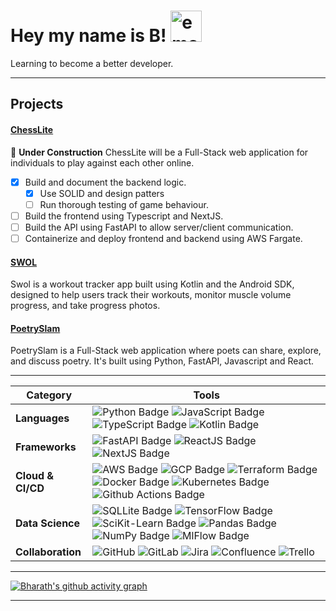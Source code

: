# Hey my name is B!  <img src="https://emojis.slackmojis.com/emojis/images/1706645181/88446/code-review-intensifies.gif?1706645181" width="50" alt="emoji">

Learning to become a better developer.

---

## Projects 
#### [ChessLite](https://github.com/bharath-temp/ChessLite)
🚧 **Under Construction**
ChessLite will be a Full-Stack web application for individuals to play against each other online.
- [x] Build and document the backend logic.
	- [x] Use SOLID and design patters
    - [ ] Run thorough testing of game behaviour.
- [ ] Build the frontend using Typescript and NextJS.
- [ ] Build the API using FastAPI to allow server/client communication.
- [ ] Containerize and deploy frontend and backend using AWS Fargate.

#### [SWOL](https://github.com/bharath-temp/Swol)
Swol is a workout tracker app built using Kotlin and the Android SDK, designed to help users track their workouts, monitor muscle volume progress, and take progress photos.

#### [PoetrySlam](https://github.com/bharath-temp/PoetrySlam)
PoetrySlam is a Full-Stack web application where poets can share, explore, and discuss poetry. It's built using Python, FastAPI, Javascript and React.

---

| Category | Tools |
| ----------- | ----------- |
| **Languages** | ![Python Badge](https://img.shields.io/badge/Python-3776AB?style=for-the-badge&logo=python&logoColor=white) ![JavaScript Badge](https://img.shields.io/badge/JavaScript-F7DF1E?style=for-the-badge&logo=JavaScript&logoColor=white) ![TypeScript Badge](https://img.shields.io/badge/TypeScript-007ACC?style=for-the-badge&logo=typescript&logoColor=white) ![Kotlin Badge](https://img.shields.io/badge/Kotlin-0095D5?&style=for-the-badge&logo=kotlin&logoColor=white) |
| **Frameworks** | ![FastAPI Badge](https://img.shields.io/badge/FastAPI-005571?style=for-the-badge&logo=fastapi) ![ReactJS Badge](https://img.shields.io/badge/React-20232A?style=for-the-badge&logo=react&logoColor=61DAFB) ![NextJS Badge](https://img.shields.io/badge/Next.js-000?logo=nextdotjs&logoColor=fff&style=for-the-badge) |
| **Cloud & CI/CD** | ![AWS Badge](https://img.shields.io/badge/Amazon_AWS-FF9900?style=for-the-badge&logo=amazonaws&logoColor=white) ![GCP Badge](https://img.shields.io/badge/Google_Cloud-4285F4?style=for-the-badge&logo=google-cloud&logoColor=white) ![Terraform Badge](https://img.shields.io/badge/terraform-%235835CC.svg?style=for-the-badge&logo=terraform&logoColor=white) ![Docker Badge](https://img.shields.io/badge/docker-%230db7ed.svg?style=for-the-badge&logo=docker&logoColor=white) ![Kubernetes Badge](https://img.shields.io/badge/kubernetes-%23326ce5.svg?style=for-the-badge&logo=kubernetes&logoColor=white) ![Github Actions Badge](https://img.shields.io/badge/GitHub_Actions-2088FF?style=for-the-badge&logo=github-actions&logoColor=white) |
| **Data Science** | ![SQLLite Badge](https://img.shields.io/badge/SQLite-07405E?style=for-the-badge&logo=sqlite&logoColor=white) ![TensorFlow Badge](https://img.shields.io/badge/TensorFlow-FF6F00?style=for-the-badge&logo=tensorflow&logoColor=white) ![SciKit-Learn Badge](https://img.shields.io/badge/scikit--learn-%23F7931E.svg?style=for-the-badge&logo=scikit-learn&logoColor=white) ![Pandas Badge](https://img.shields.io/badge/pandas-%23150458.svg?style=for-the-badge&logo=pandas&logoColor=white) ![NumPy Badge](https://img.shields.io/badge/numpy-%23013243.svg?style=for-the-badge&logo=numpy&logoColor=white) ![MlFlow Badge](https://img.shields.io/badge/mlflow-%23d9ead3.svg?style=for-the-badge&logo=numpy&logoColor=blue) |
| **Collaboration** | ![GitHub](https://img.shields.io/badge/github-%23121011.svg?style=for-the-badge&logo=github&logoColor=white) ![GitLab](https://img.shields.io/badge/gitlab-%23181717.svg?style=for-the-badge&logo=gitlab&logoColor=white) ![Jira](https://img.shields.io/badge/jira-%230A0FFF.svg?style=for-the-badge&logo=jira&logoColor=white) ![Confluence](https://img.shields.io/badge/confluence-%23172BF4.svg?style=for-the-badge&logo=confluence&logoColor=white) ![Trello](https://img.shields.io/badge/Trello-%23026AA7.svg?style=for-the-badge&logo=Trello&logoColor=white) |


---

[![Bharath's github activity graph](https://github-readme-activity-graph.vercel.app/graph?username=bharath-temp&theme=tokyo-night&hide_title=true&hide_border=true)](https://github.com/bharath-temp/github-readme-activity-graph)

---




<!--
**bharath-temp/bharath-temp** is a ✨ _special_ ✨ repository because its `README.md` (this file) appears on your GitHub profile.

Here are some ideas to get you started:

- 🔭 I’m currently working on ...
- 🌱 I’m currently learning ...
- 👯 I’m looking to collaborate on ...
- 🤔 I’m looking for help with ...
- 💬 Ask me about ...
- 📫 How to reach me: ...
- 😄 Pronouns: ...
- ⚡ Fun fact: ...
-->
